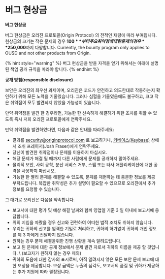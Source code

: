# 버그 현상금

**버그 현상금**

버그 현상금은 오리진 프로토콜(Origin Protocol) 의 전적인 재량에 따라 부여됩니다. 현상금의 크기는 작은 문제의 경우 **$100**부터 주요 취약점에 대한 문제의 경우 **$250,000**까지 다양합니다. Currently, the bounty program only applies to OUSD and not other products from Origin.

{% hint style="warning" %}
버그 현상금을 받을 자격을 얻기 위해서는 아래에 설명된 책임 공개 규칙을 따라야 합니다.
{% endhint %}

**공개 방침(responsible disclosure)**

보안은 오리진의 최우선 과제이며, 오리진은 코드가 안전하고 의도한대로 작동하는지 확인하기 위해 모든 노력을 기울였습니다. 그러나 심혈을 기울였음에도 불구하고, 크고 작은 취약점이 모두 발견되지 않았을 가능성이 있습니다.

만약 취약점을 발견 한 경우라면, 가능한 한 신속하게 해결하기 위한 조치를 취할 수 있도록 즉시 저희 오리진 프로토콜에게 연락주세요.

만약 취약점을 발견하였다면, 다음과 같은 안내를 따라주세요:

* 결과를 [security@originprotocol.com](mailto:security@originprotcol.com) 로 보고하거나, [키베이스(Keybase)](https://keybase.io/joshfraser) 상에서 조쉬 프레이저(Josh Fraser)에게 연락주세요.
* 당신이 발견한 취약점이나 문제를 이용하지 마십시오.
* 해당 문제가 해결 될 때까지 다른 사람에게 문제를 공개하지 말아주세요.
* 물리적 보안, 사회 공학, 분산 서비스 거부, 스팸 또는 타사 애플리케이션에 대한 공격을 사용하지 마십시오.
* 가능한 한 빨리 문제를 해결할 수 있도록, 문제를 재현하는 데 충분한 정보를 제공 부탁드립니다. 복잡한 취약성은 추가 설명이 필요할 수 있으므로 오리진에서 추가 정보를 요청할 수 있습니다.

그 대가로 오리진은 다음을 약속합니다.

* 보고서에 대한 평가 및 예상 해결 날짜와 함께 영업일 기준 3 일 이내에 보고서에 응답합니다.
* 위의 지침을 따랐을 경우 신고와 관련하여 어떠한 법적 조치도 취하지 않습니다.
* 우리는 귀하의 신고를 엄격한 기밀로 처리하고, 귀하의 허가없이 귀하의 개인 정보를 제 3 자에게 전달하지 않습니다.
* 원하는 경우 문제 해결을위한 진행 상황을 계속 알려드립니다.
* 보고 된 문제에 대한 공개 정보에서 문제 발견 자로서 귀하의 이름을 제공 할 것입니다. \ (보고자가 원하지 않는 경우 제외\)
* 귀하의 도움에 대한 감사의 표시로써, 아직 알려지지 않은 모든 보안 문제 보고에 대한 보상을 제공합니다. 보상 금액은 누출의 심각도, 보고서의 품질 및 귀하가 제공하는 추가 지원에 따라 결정됩니다.  

